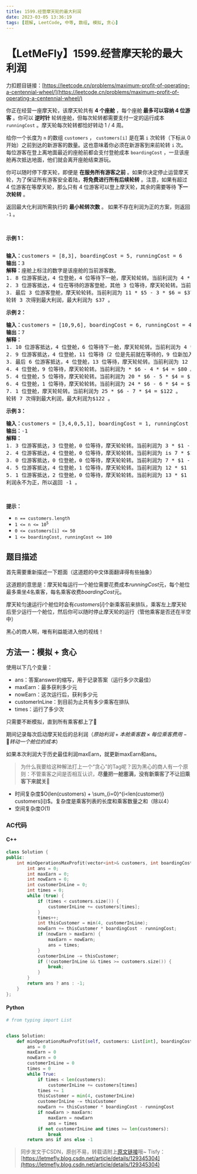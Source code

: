 ```yaml
---
title: 1599.经营摩天轮的最大利润
date: 2023-03-05 13:36:19
tags: [题解, LeetCode, 中等, 数组, 模拟, 贪心]
---
```


# 【LetMeFly】1599.经营摩天轮的最大利润

力扣题目链接：[https://leetcode.cn/problems/maximum-profit-of-operating-a-centennial-wheel/](https://leetcode.cn/problems/maximum-profit-of-operating-a-centennial-wheel/)

<p>你正在经营一座摩天轮，该摩天轮共有 <strong>4 个座舱</strong> ，每个座舱<strong> 最多可以容纳 4 位游客</strong> 。你可以 <strong>逆时针</strong>&nbsp;轮转座舱，但每次轮转都需要支付一定的运行成本 <code>runningCost</code> 。摩天轮每次轮转都恰好转动 1 / 4 周。</p>

<p>给你一个长度为 <code>n</code> 的数组 <code>customers</code> ， <code>customers[i]</code> 是在第 <code>i</code> 次轮转（下标从 0 开始）之前到达的新游客的数量。这也意味着你必须在新游客到来前轮转 <code>i</code> 次。每位游客在登上离地面最近的座舱前都会支付登舱成本 <code>boardingCost</code> ，一旦该座舱再次抵达地面，他们就会离开座舱结束游玩。</p>

<p>你可以随时停下摩天轮，即便是 <strong>在服务所有游客之前</strong> 。如果你决定停止运营摩天轮，为了保证所有游客安全着陆，<strong>将免费进行</strong><strong>所有后续轮转</strong>&nbsp;。注意，如果有超过 4 位游客在等摩天轮，那么只有 4 位游客可以登上摩天轮，其余的需要等待 <strong>下一次轮转</strong> 。</p>

<p>返回最大化利润所需执行的 <strong>最小轮转次数</strong> 。 如果不存在利润为正的方案，则返回 <code>-1</code> 。</p>

<p>&nbsp;</p>

<p><strong>示例 1：</strong></p>

<p><img alt="" src="https://assets.leetcode-cn.com/aliyun-lc-upload/uploads/2020/09/26/wheeldiagram12.png" /></p>

<pre>
<strong>输入：</strong>customers = [8,3], boardingCost = 5, runningCost = 6
<strong>输出：</strong>3
<strong>解释：</strong>座舱上标注的数字是该座舱的当前游客数。
1. 8 位游客抵达，4 位登舱，4 位等待下一舱，摩天轮轮转。当前利润为 4 * $5 - 1 * $6 = $14 。
2. 3 位游客抵达，4 位在等待的游客登舱，其他 3 位等待，摩天轮轮转。当前利润为 8 * $5 - 2 * $6 = $28 。
3. 最后 3 位游客登舱，摩天轮轮转。当前利润为 11 * $5 - 3 * $6 = $37 。
轮转 3 次得到最大利润，最大利润为 $37 。</pre>

<p><strong>示例 2：</strong></p>

<pre>
<strong>输入：</strong>customers = [10,9,6], boardingCost = 6, runningCost = 4
<strong>输出：</strong>7
<strong>解释：</strong>
1. 10 位游客抵达，4 位登舱，6 位等待下一舱，摩天轮轮转。当前利润为 4 * $6 - 1 * $4 = $20 。
2. 9 位游客抵达，4 位登舱，11 位等待（2 位是先前就在等待的，9 位新加入等待的），摩天轮轮转。当前利润为 8 * $6 - 2 * $4 = $40 。
3. 最后 6 位游客抵达，4 位登舱，13 位等待，摩天轮轮转。当前利润为 12 * $6 - 3 * $4 = $60 。
4. 4 位登舱，9 位等待，摩天轮轮转。当前利润为 * $6 - 4 * $4 = $80 。
5. 4 位登舱，5 位等待，摩天轮轮转。当前利润为 20 * $6 - 5 * $4 = $100 。
6. 4 位登舱，1 位等待，摩天轮轮转。当前利润为 24 * $6 - 6 * $4 = $120 。
7. 1 位登舱，摩天轮轮转。当前利润为 25 * $6 - 7 * $4 = $122 。
轮转 7 次得到最大利润，最大利润为$122 。
</pre>

<p><strong>示例 3：</strong></p>

<pre>
<strong>输入：</strong>customers = [3,4,0,5,1], boardingCost = 1, runningCost = 92
<strong>输出：</strong>-1
<strong>解释：</strong>
1. 3 位游客抵达，3 位登舱，0 位等待，摩天轮轮转。当前利润为 3 * $1 - 1 * $92 = -$89 。
2. 4 位游客抵达，4 位登舱，0 位等待，摩天轮轮转。当前利润为 is 7 * $1 - 2 * $92 = -$177 。
3. 0 位游客抵达，0 位登舱，0 位等待，摩天轮轮转。当前利润为 7 * $1 - 3 * $92 = -$269 。
4. 5 位游客抵达，4 位登舱，1 位等待，摩天轮轮转。当前利润为 12 * $1 - 4 * $92 = -$356 。
5. 1 位游客抵达，2 位登舱，0 位等待，摩天轮轮转。当前利润为 13 * $1 - 5 * $92 = -$447 。
利润永不为正，所以返回 -1 。
</pre>

<p>&nbsp;</p>

<p><strong>提示：</strong></p>

<ul>
	<li><code>n == customers.length</code></li>
	<li><code>1 &lt;= n &lt;= 10<sup>5</sup></code></li>
	<li><code>0 &lt;= customers[i] &lt;= 50</code></li>
	<li><code>1 &lt;= boardingCost, runningCost &lt;= 100</code></li>
</ul>


## 题目描述

首先需要重新描述一下题面（这道题的中文体面翻译得有些抽象）

这道题的意思是：摩天轮每运行一个舱位需要花费成本$runningCost$元，每个舱位最多乘坐$4$名乘客，每名乘客收费$boardingCost$元。

摩天轮匀速运行$i$个舱位时会有$customers[i]$个新乘客前来排队，乘客左上摩天轮后至少运行一个舱位，然后你可以随时停止摩天轮的运行（管他乘客是否还在半空中）

黑心的商人啊，唯有利益能进入他的视线！
    
## 方法一：模拟 + 贪心

使用以下几个变量：

+ ans：答案answer的缩写，用于记录答案（运行多少次最佳）
+ maxEarn：最多获利多少元
+ nowEarn：这次运行后，获利多少元
+ customerInLine：到目前为止共有多少乘客在排队
+ times：运行了多少次

只需要不断模拟，直到所有乘客都上了🎡

期间记录每次启动摩天轮后的总利润（$原始利润 + 本舱乘客数 \times 每位乘客费用 - 🎡转动一个舱位的成本$）

如果本次利润大于历史最佳利润maxEarn，就更新maxEarn和ans。

> 为什么我要给这种解法打上一个“贪心”的Tag呢？因为黑心的商人有一个原则：不管乘客之间是否相互认识，**尽量把一舱塞满，没有新乘客了不让旧乘客下来就关🎡**

+ 时间复杂度$O(len(customers) + \sum_{i=0}^{i<len(customer)} customers[i])$。复杂度是乘客列表的长度和乘客数量之和（除以4）
+ 空间复杂度$O(1)$

### AC代码

#### C++

```cpp
class Solution {
public:
    int minOperationsMaxProfit(vector<int>& customers, int boardingCost, int runningCost) {
        int ans = 0;
        int maxEarn = 0;
        int nowEarn = 0;
        int customerInLine = 0;
        int times = 0;
        while (true) {
            if (times < customers.size()) {
                customerInLine += customers[times];
            }
            times++;
            int thisCustomer = min(4, customerInLine);
            nowEarn += thisCustomer * boardingCost - runningCost;
            if (nowEarn > maxEarn) {
                maxEarn = nowEarn;
                ans = times;
            }
            customerInLine -= thisCustomer;
            if (!customerInLine && times >= customers.size()) {
                break;
            }
        }
        return ans ? ans : -1;
    }
};
```

#### Python

```python
# from typing import List


class Solution:
    def minOperationsMaxProfit(self, customers: List[int], boardingCost: int, runningCost: int) -> int:
        ans = 0
        maxEarn = 0
        nowEarn = 0
        customerInLine = 0
        times = 0
        while True:
            if times < len(customers):
                customerInLine += customers[times]
            times += 1
            thisCustomer = min(4, customerInLine)
            customerInLine -= thisCustomer
            nowEarn += thisCustomer * boardingCost - runningCost
            if nowEarn > maxEarn:
                maxEarn = nowEarn
                ans = times
            if not customerInLine and times >= len(customers):
                break
        return ans if ans else -1
```

> 同步发文于CSDN，原创不易，转载请附上[原文链接](https://blog.tisfy.eu.org/2023/03/05/LeetCode%201599.%E7%BB%8F%E8%90%A5%E6%91%A9%E5%A4%A9%E8%BD%AE%E7%9A%84%E6%9C%80%E5%A4%A7%E5%88%A9%E6%B6%A6/)哦~
> Tisfy：[https://letmefly.blog.csdn.net/article/details/129345304](https://letmefly.blog.csdn.net/article/details/129345304)
